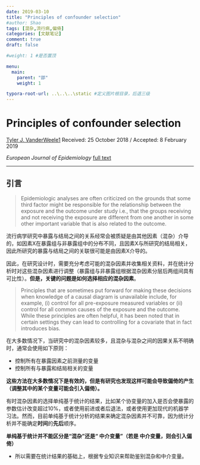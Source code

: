 ```yaml
---
date: 2019-03-10
title: "Principles of confounder selection"
#author: Shao
tags: [混杂,流行病,偏倚]
categories: [文献笔记]
comment: true
draft: false

#weight: 1 #是否置顶

menu:
  main:
    parent: "邵"
    weight: 1

typora-root-url: ..\..\..\static #定义图片根目录，后退三级
---
```



# Principles of confounder selection

[Tyler J. VanderWeele1](tvanderw@hsph.harvard.edu)
Received: 25 October 2018 / Accepted: 8 February 2019

*European Journal of Epidemiology* [full text](https://doi.org/10.1007/s10654-019-00494-6)

---

## 引言

> Epidemiologic analyses are often criticized on the grounds that some third factor might be responsible for the relationship between the exposure and the outcome under study i.e., that the groups receiving and not receiving the exposure are different from one another in some other important variable that is also related to the outcome.

流行病学研究中暴露与结局之间的关系经常会被质疑是由其他因素（混杂）介导的，如因素X在暴露组与非暴露组中的分布不同，且因素X与所研究的结局相关，因此所研究的暴露与结局之间的关联很可能是由因素X介导的。

因此，在研究设计时，需要充分考虑可能的混杂因素并收集相关资料，并在统计分析时对这些混杂因素进行调整（暴露组与非暴露组根据混杂因素分层后两组间具有可比性）。**但是，关键的问题是如何选择相应的混杂因素**。

> Principles that are sometimes put forward for making these decisions when knowledge of a causal diagram is unavailable include, for example, (i) control for all pre-exposure measured variables or (ii) control for all common causes of the exposure and the outcome. While these principles are often helpful, it has been noted that in certain settings they can lead to controlling for a covariate that in fact introduces bias.

在大多数情况下，当研究中的混杂因素较多，且混杂与混杂之间的因果关系不明确时，通常会使用如下原则：

- 控制所有在暴露因素之前测量的变量
- 控制所有与暴露和结局相关的变量

**这些方法在大多数情况下是有效的，但是有研究也发现这样可能会导致偏倚的产生（调整其中的某个变量可能会引入偏倚）。**

有时混杂因素的选择单纯基于统计的结果，比如某个协变量的加入是否会使暴露的参数估计改变超过10%，或者使用前进或者后退法，或者使用更加现代的机器学习法。然而，目前单纯基于统计分析的结果来确定混杂因素并不可靠，因为统计分析并不能确定**时间**的**先后**顺序。

**单纯基于统计并不能区分是“混杂”还是“ 中介变量”（若是 中介变量，则会引入偏倚）**

- 所以需要在统计结果的基础上，根据专业知识来帮助鉴别混杂和中介变量。





